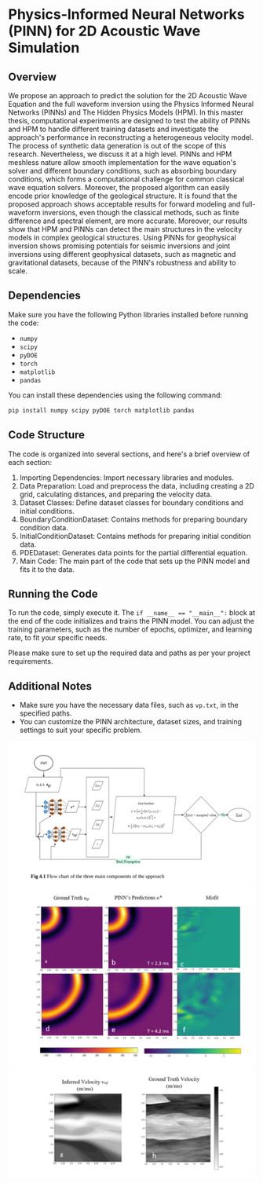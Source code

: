 # Physics-Informed Neural Networks (PINN) for 2D Acoustic Wave Simulation

## Overview
We propose an approach to predict the solution for the 2D Acoustic Wave Equation and the full waveform inversion using the Physics Informed Neural Networks (PINNs) and The Hidden Physics Models (HPM).
In this master thesis, computational experiments are designed to test the ability of PINNs and HPM to handle different training datasets and investigate the approach's performance in reconstructing a heterogeneous velocity model. The process of synthetic data generation is out of the scope of this research. Nevertheless, we discuss it at a high level.
PINNs and HPM meshless nature allow smooth implementation for the wave equation's solver and different boundary conditions, such as absorbing boundary conditions, which forms a computational challenge for common classical wave equation solvers. Moreover, the proposed algorithm can easily encode prior knowledge of the geological structure.
It is found that the proposed approach shows acceptable results for forward modeling and full-waveform inversions, even though the classical methods, such as finite difference and spectral element, are more accurate. Moreover, our results show that HPM and PINNs can detect the main structures in the velocity models in complex geological structures. Using PINNs for geophysical inversion shows promising potentials for seismic inversions and joint inversions using different geophysical datasets, such as magnetic and gravitational datasets, because of the PINN's robustness and ability to scale.

## Dependencies
Make sure you have the following Python libraries installed before running the code:
- `numpy`
- `scipy`
- `pyDOE`
- `torch`
- `matplotlib`
- `pandas`

You can install these dependencies using the following command:
```bash
pip install numpy scipy pyDOE torch matplotlib pandas
```

## Code Structure
The code is organized into several sections, and here's a brief overview of each section:

1. Importing Dependencies: Import necessary libraries and modules.
2. Data Preparation: Load and preprocess the data, including creating a 2D grid, calculating distances, and preparing the velocity data.
3. Dataset Classes: Define dataset classes for boundary conditions and initial conditions.
4. BoundaryConditionDataset: Contains methods for preparing boundary condition data.
5. InitialConditionDataset: Contains methods for preparing initial condition data.
6. PDEDataset: Generates data points for the partial differential equation.
7. Main Code: The main part of the code that sets up the PINN model and fits it to the data.

## Running the Code
To run the code, simply execute it. The `if __name__ == "__main__":` block at the end of the code initializes and trains the PINN model. You can adjust the training parameters, such as the number of epochs, optimizer, and learning rate, to fit your specific needs.

Please make sure to set up the required data and paths as per your project requirements.

## Additional Notes
- Make sure you have the necessary data files, such as `vp.txt`, in the specified paths.
- You can customize the PINN architecture, dataset sizes, and training settings to suit your specific problem.

![Approach Flowchart](flowchart.png)
![Pressure prediction (Forward Step)](pressure_prediction.png)
![Density Inference (Detect Oil, Gas,and Water)](density_inference.png)


